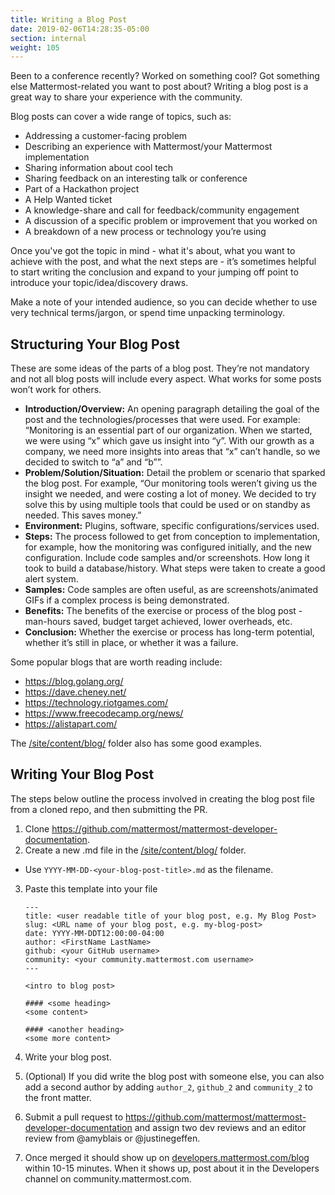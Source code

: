 ```yaml
---
title: Writing a Blog Post
date: 2019-02-06T14:28:35-05:00
section: internal
weight: 105
---
```


Been to a conference recently? Worked on something cool? Got something else Mattermost-related you want to post about? Writing a blog post is a great way to share your experience with the community. 

Blog posts can cover a wide range of topics, such as:

- Addressing a customer-facing problem
- Describing an experience with Mattermost/your Mattermost implementation 
- Sharing information about cool tech 
- Sharing feedback on an interesting talk or conference 
- Part of a Hackathon project
- A Help Wanted ticket
- A knowledge-share and call for feedback/community engagement
- A discussion of a specific problem or improvement that you worked on
- A breakdown of a new process or technology you’re using


Once you've got the topic in mind - what it's about, what you want to achieve with the post, and what the next steps are - it’s sometimes helpful to start writing the conclusion and expand to your jumping off point to introduce your topic/idea/discovery draws.

Make a note of your intended audience, so you can decide whether to use very technical terms/jargon, or spend time unpacking terminology.


Structuring Your Blog Post
--------------------------

These are some ideas of the parts of a blog post. They’re not mandatory and not all blog posts will include every aspect. What works for some posts won’t work for others. 

- **Introduction/Overview:** An opening paragraph detailing the goal of the post and the technologies/processes that were used. For example: “Monitoring is an essential part of our organization. When we started, we were using “x” which gave us insight into “y”. With our growth as a company, we need more insights into areas that “x” can’t handle, so we decided to switch to “a” and “b””.  
- **Problem/Solution/Situation:** Detail the problem or scenario that sparked the blog post. For example, “Our monitoring tools weren’t giving us the insight we needed, and were costing a lot of money. We decided to try solve this by using multiple tools that could be used or on standby as needed. This saves money.” 
- **Environment:** Plugins, software, specific configurations/services used. 
- **Steps:** The process followed to get from conception to implementation, for example, how the monitoring was configured initially, and the new configuration. Include code samples and/or screenshots. How long it took to build a database/history. What steps were taken to create a good alert system. 
- **Samples:** Code samples are often useful, as are screenshots/animated GIFs if a complex process is being demonstrated. 
- **Benefits:** The benefits of the exercise or process of the blog post - man-hours saved, budget target achieved, lower overheads, etc. 
- **Conclusion:** Whether the exercise or process has long-term potential, whether it’s still in place, or whether it was a failure. 

Some popular blogs that are worth reading include:
- https://blog.golang.org/
- https://dave.cheney.net/
- https://technology.riotgames.com/
- https://www.freecodecamp.org/news/
- https://alistapart.com/

The [/site/content/blog/](https://github.com/mattermost/mattermost-developer-documentation/tree/master/site/content/blog) folder also has some good examples.

Writing Your Blog Post
----------------------

The steps below outline the process involved in creating the blog post file from a cloned repo, and then submitting the PR.  

1. Clone https://github.com/mattermost/mattermost-developer-documentation.
2. Create a new .md file in the [/site/content/blog/](https://github.com/mattermost/mattermost-developer-documentation/tree/master/site/content/blog) folder.
  - Use `YYYY-MM-DD-<your-blog-post-title>.md` as the filename.

3. Paste this template into your file

    ```
    ---
    title: <user readable title of your blog post, e.g. My Blog Post>
    slug: <URL name of your blog post, e.g. my-blog-post>
    date: YYYY-MM-DDT12:00:00-04:00
    author: <FirstName LastName>
    github: <your GitHub username>
    community: <your community.mattermost.com username>
    ---

    <intro to blog post>

    #### <some heading>
    <some content>

    #### <another heading>
    <some more content>
    ```

4. Write your blog post.
5. (Optional) If you did write the blog post with someone else, you can also add a second author by adding `author_2`, `github_2` and `community_2` to the front matter.
6. Submit a pull request to https://github.com/mattermost/mattermost-developer-documentation and assign two dev reviews and an editor review from @amyblais or @justinegeffen.
7. Once merged it should show up on [developers.mattermost.com/blog](https://developers.mattermost.com/blog) within 10-15 minutes. When it shows up, post about it in the Developers channel on community.mattermost.com.
